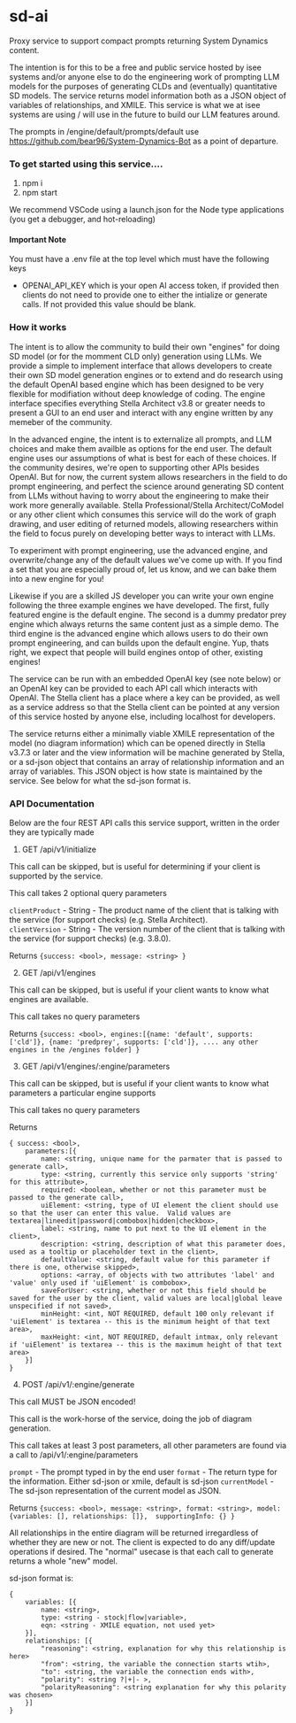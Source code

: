 
# sd-ai
Proxy service to support compact prompts returning System Dynamics content.  

The intention is for this to be a free and public service hosted by isee systems and/or anyone else to do the engineering work of prompting LLM models for the purposes of generating CLDs and (eventually) quantitative SD models.  The service returns model information both as a JSON object of variables of relationships, and XMILE.  This service is what we at isee systems are using / will use in the future to build our LLM features around.  

The prompts in /engine/default/prompts/default use https://github.com/bear96/System-Dynamics-Bot as a point of departure.  

### To get started using this service....

1. npm i 
2. npm start 

We recommend VSCode using a launch.json for the Node type applications (you get a debugger, and hot-reloading)  

#### Important Note 
You must have a .env file at the top level which must have the following keys  
 * OPENAI_API_KEY which is your open AI access token, if provided then clients do not need to provide one to either the intialize or generate calls.  If not provided this value should be blank.  


### How it works

The intent is to allow the community to build their own "engines" for doing SD model (or for the momment CLD only) generation using LLMs.  We provide a simple to implement interface that allows developers to create their own SD model generation engines or to extend and do research using the default OpenAI based engine which has been designed to be very flexible for modifiation without deep knowledge of coding.  The engine interface specifies everything Stella Architect v3.8 or greater needs to present a GUI to an end user and interact with any engine written by any memeber of the community.

In the advanced engine, the intent is to externalize all prompts, and LLM choices and make them availble as options for the end user. The default engine uses our assumptions of what is best for each of these choices.  If the community desires, we're open to supporting other APIs besides OpenAI.  But for now, the current system allows researchers in the field to do prompt engineering, and perfect the science around generating SD content from LLMs without having to worry about the engineering to make their work more generally available.  Stella Professional/Stella Architect/CoModel or any other client which consumes this service will do the work of graph drawing, and user editing of returned models, allowing researchers within the field to focus purely on developing better ways to interact with LLMs. 

To experiment with prompt engineering, use the advanced engine, and overwrite/change any of the default values we've come up with.  If you find a set that you are especially proud of, let us know, and we can bake them into a new engine for you!

Likewise if you are a skilled JS developer you can write your own engine following the three example engines we have developed.  The first, fully featured engine is the default engine.  The second is a dummy predator prey engine which always returns the same content just as a simple demo.  The third engine is the advanced engine which allows users to do their own prompt engineering, and can builds upon the default engine.  Yup, thats right, we expect that people will build engines ontop of other, existing engines!

The service can be run with an embedded OpenAI key (see note below) or an OpenAI key can be provided to each API call which interacts with OpenAI.  The Stella client has a place where a key can be provided, as well as a service address so that the Stella client can be pointed at any version of this service hosted by anyone else, including localhost for developers.

The service returns either a minimally viable XMILE representation of the model (no diagram information) which can be opened directly in Stella v3.7.3 or later and the view information will be machine generated by Stella, or a sd-json object that contains an array of relationship information and an array of variables.  This JSON object is how state is maintained by the service.  See below for what the sd-json format is.  

### API Documentation

Below are the four REST API calls this service support, written in the order they are typically made

1. GET /api/v1/initialize

This call can be skipped, but is useful for determining if your client is supported by the service.  

This call takes 2 optional query parameters

`clientProduct` - String - The product name of the client that is talking with the service (for support checks) (e.g. Stella Architect).  
`clientVersion` - String - The version number of the client that is talking with the service (for support checks) (e.g. 3.8.0).  

Returns `{success: <bool>, message: <string> }`

2. GET /api/v1/engines

This call can be skipped, but is useful if your client wants to know what engines are available.

This call takes no query parameters

Returns `{success: <bool>, engines:[{name: 'default', supports: ['cld']}, {name: 'predprey', supports: ['cld']}, .... any other engines in the /engines folder] }`

3. GET /api/v1/engines/:engine/parameters

This call can be skipped, but is useful if your client wants to know what parameters a particular engine supports

This call takes no query parameters

Returns 
```
{ success: <bool>, 
    parameters:[{
        name: <string, unique name for the parmater that is passed to generate call>,
        type: <string, currently this service only supports 'string' for this attribute>,
        required: <boolean, whether or not this parameter must be passed to the generate call>,
        uiElement: <string, type of UI element the client should use so that the user can enter this value.  Valid values are textarea|lineedit|password|combobox|hidden|checkbox>,
        label: <string, name to put next to the UI element in the client>,
        description: <string, description of what this parameter does, used as a tooltip or placeholder text in the client>,
        defaultValue: <string, default value for this parameter if there is one, otherwise skipped>,
        options: <array, of objects with two attributes 'label' and 'value' only used if 'uiElement' is combobox>,
        saveForUser: <string, whether or not this field should be saved for the user by the client, valid values are local|global leave unspecified if not saved>,
        minHeight: <int, NOT REQUIRED, default 100 only relevant if 'uiElement' is textarea -- this is the minimum height of that text area>,
        maxHeight: <int, NOT REQUIRED, default intmax, only relevant if 'uiElement' is textarea -- this is the maximum height of that text area>
    }] 
}
```

4. POST /api/v1/:engine/generate

This call MUST be JSON encoded!

This call is the work-horse of the service, doing the job of diagram generation.

This call takes at least 3 post parameters, all other parameters are found via a call to /api/v1/:engine/parameters

`prompt` - The prompt typed in by the end user
`format` - The return type for the information. Either sd-json or xmile, default is sd-json
`currentModel` - The sd-json representation of the current model as JSON.

Returns `{success: <bool>, message: <string>, format: <string>, model: {variables: [], relationships: []},  supportingInfo: {} }`  

All relationships in the entire diagram will be returned irregardless of whether they are new or not.  The client is expected to do any diff/update operations if desired.  The "normal" usecase is that each call to generate returns a whole "new" model.

sd-json format is:
```
{
    variables: [{
        name: <string>,
        type: <string - stock|flow|variable>,
        eqn: <string - XMILE equation, not used yet>
    }], 
    relationships: [{
        "reasoning": <string, explanation for why this relationship is here> 
        "from": <string, the variable the connection starts wtih>,
        "to": <string, the variable the connection ends with>,  
        "polarity": <string ?|+|- >, 
        "polarityReasoning": <string explanation for why this polarity was chosen> 
    }]
}
```  